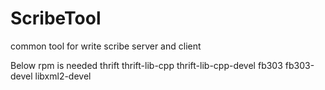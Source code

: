 ScribeTool
==========

common tool for write scribe server and client

Below rpm is  needed
thrift thrift-lib-cpp thrift-lib-cpp-devel fb303 fb303-devel libxml2-devel 

